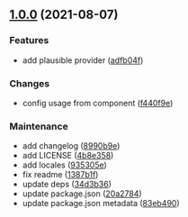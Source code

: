 ## [1.0.0](https://github.com/collective/volto-plausible/compare/v0.1.0...v1.0.0) (2021-08-07)


### Features

* add plausible provider ([adfb04f](https://github.com/collective/volto-plausible/commit/adfb04f6d60f398e9dbdc95ba42e6427027a20b2))


### Changes

* config usage from component ([f440f9e](https://github.com/collective/volto-plausible/commit/f440f9e7c6ed5cb4a26004c203d685a9617df979))


### Maintenance

* add changelog ([8990b9e](https://github.com/collective/volto-plausible/commit/8990b9e12c890acbdddc216615d6a99f9acfd020))
* add LICENSE ([4b8e358](https://github.com/collective/volto-plausible/commit/4b8e358ce6d46b33750e46e2aa9141a39c9789cc))
* add locales ([935305e](https://github.com/collective/volto-plausible/commit/935305e70f130624beb4c2a0fd0e766ff94f619d))
* fix readme ([1387b1f](https://github.com/collective/volto-plausible/commit/1387b1f0eb5c21eda9b6f8f53500005c1230dbca))
* update deps ([34d3b36](https://github.com/collective/volto-plausible/commit/34d3b36ed93dd57cb69f6c8a75be429a01441d0c))
* update package.json ([20a2784](https://github.com/collective/volto-plausible/commit/20a278482998f78631d16fefb14183c0a194a192))
* update package.json metadata ([83eb490](https://github.com/collective/volto-plausible/commit/83eb490a6ce6d17555d78b95e4d32155f365fac2))

